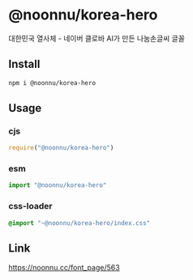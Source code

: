 # @noonnu/korea-hero
대한민국 열사체 - 네이버 클로바 AI가 만든 나눔손글씨 글꼴

## Install
```sh
npm i @noonnu/korea-hero
```
## Usage
### cjs
```js
require("@noonnu/korea-hero")
```
### esm
```js
import "@noonnu/korea-hero"
```
### css-loader
```css
@import "~@noonnu/korea-hero/index.css"
```

## Link
https://noonnu.cc/font_page/563